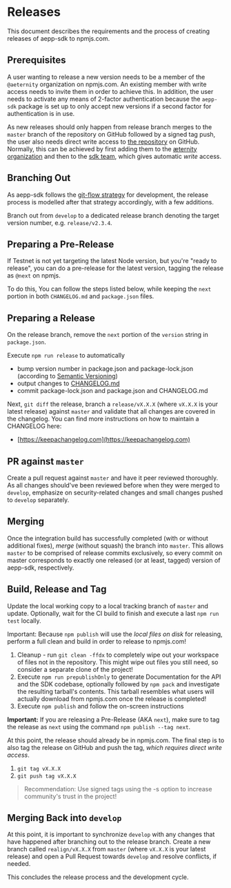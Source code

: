 # Releases

This document describes the requirements and the process of creating releases of
aepp-sdk to npmjs.com.

## Prerequisites

A user wanting to release a new version needs to be a member of the `@aeternity`
organization on npmjs.com. An existing member with write access needs to invite
them in order to achieve this. In addition, the user needs to activate any means
of 2-factor authentication because the `aepp-sdk` package is set up to only
accept new versions if a second factor for authentication is in use.

As new releases should only happen from release branch merges to the `master`
branch of the repository on GitHub followed by a signed tag push, the user also
needs direct write access to [the repository] on GitHub. Normally, this can be
achieved by first adding them to the [æternity organization] and then to the
[sdk team], which gives automatic _write_ access.

[the repository]: https://github.com/aeternity/aepp-sdk-js
[æternity organization]: https://github.com/orgs/aeternity/people
[sdk team]: https://github.com/orgs/aeternity/teams/sdk

## Branching Out

As aepp-sdk follows the [git-flow strategy] for development, the release process
is modelled after that strategy accordingly, with a few additions.

Branch out from `develop` to a dedicated release branch denoting the target
version number, e.g. `release/v2.3.4`.

[git-flow strategy]: https://danielkummer.github.io/git-flow-cheatsheet/

## Preparing a Pre-Release

If Testnet is not yet targeting the latest Node version, but you're "ready to
release", you can do a pre-release for the latest version, tagging the release
as `@next` on npmjs.

To do this, You can follow the steps listed below, while keeping the `next`
portion in both `CHANGELOG.md` and `package.json` files.

## Preparing a Release

On the release branch, remove the `next` portion of the `version`
string in `package.json`.

Execute `npm run release` to automatically

 - bump version number in package.json and package-lock.json (according to
   [Semantic Versioning])
 - output changes to [CHANGELOG.md]
 - commit package-lock.json and package.json and CHANGELOG.md

Next, `git diff` the release, branch a `release/vX.X.X` (where `vX.X.X` is your
latest release) against `master` and validate that all changes are covered in
the changelog. You can find more instructions on how to maintain a CHANGELOG here:

- [https://keepachangelog.com](https://keepachangelog.com)

[CHANGELOG.md]: ../CHANGELOG.md
[Semantic Versioning]: https://semver.org

## PR against `master`

Create a pull request against `master` and have it peer reviewed thoroughly. As
all changes should've been reviewed before when they were merged to `develop`,
emphasize on security-related changes and small changes pushed to `develop`
separately.

## Merging

Once the integration build has successfully completed (with or without additional
fixes), *merge* (without squash) the branch into `master`. This allows `master`
to be comprised of release commits exclusively, so every commit on master corresponds
to exactly one released (or at least, tagged) version of aepp-sdk, respectively.

## Build, Release and Tag

Update the local working copy to a local tracking branch of `master` and
update. Optionally, wait for the CI build to finish and execute a last
`npm run test` locally.

Important: Because `npm publish` will use the *local files on disk* for
releasing, perform a full clean and build in order to release to npmjs.com!

1. Cleanup - run `git clean -ffdx` to completely wipe out your workspace of
   files not in the repository. This might wipe out files you still need, so
   consider a separate clone of the project!
2. Execute `npm run prepublishOnly` to generate Documentation for the API and
   the SDK codebase, optionally followed by `npm pack` and investigate the
   resulting tarball's contents. This tarball resembles what
   users will actually download from npmjs.com once the release is completed!
3. Execute `npm publish` and follow the on-screen instructions

**Important:** If you are releasing a Pre-Release (AKA `next`), make sure to
tag the release as `next` using the command `npm publish --tag next`.

At this point, the release should already be in npmjs.com. The final step is to
also tag the release on GitHub and push the tag, *which requires direct write
access*.

1. `git tag vX.X.X`
2. `git push tag vX.X.X`

> Recommendation: Use signed tags using the -s option to increase community's
> trust in the project!

## Merging Back into `develop`

At this point, it is important to synchronize `develop` with any changes that
have happened after branching out to the release branch. Create a new branch
called `realign/vX.X.X` from `master` (where `vX.X.X` is your latest release)
and open a Pull Request towards `develop` and resolve conflicts, if needed.

This concludes the release process and the development cycle.
